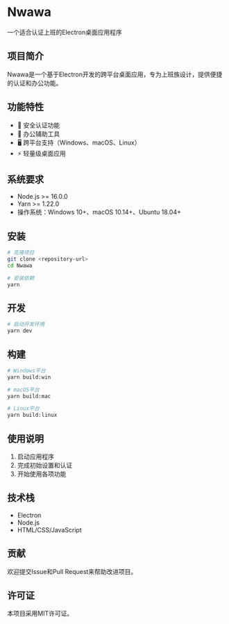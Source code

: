 # Nwawa

一个适合认证上班的Electron桌面应用程序

## 项目简介

Nwawa是一个基于Electron开发的跨平台桌面应用，专为上班族设计，提供便捷的认证和办公功能。

## 功能特性

- 🔐 安全认证功能
- 💼 办公辅助工具
- 🖥️ 跨平台支持（Windows、macOS、Linux）
- ⚡ 轻量级桌面应用

## 系统要求

- Node.js >= 16.0.0
- Yarn >= 1.22.0
- 操作系统：Windows 10+、macOS 10.14+、Ubuntu 18.04+

## 安装

```bash
# 克隆项目
git clone <repository-url>
cd Nwawa

# 安装依赖
yarn
```

## 开发

```bash
# 启动开发环境
yarn dev
```

## 构建

```bash
# Windows平台
yarn build:win

# macOS平台
yarn build:mac

# Linux平台
yarn build:linux
```

## 使用说明

1. 启动应用程序
2. 完成初始设置和认证
3. 开始使用各项功能

## 技术栈

- Electron
- Node.js
- HTML/CSS/JavaScript

## 贡献

欢迎提交Issue和Pull Request来帮助改进项目。

## 许可证

本项目采用MIT许可证。
